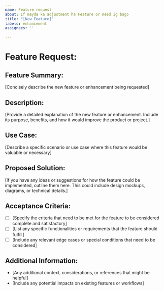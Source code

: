 ```yaml
---
name: Feature request
about: If mayda ka adjustment ha Feature or need ig bago
title: "[New Feature]"
labels: enhancement
assignees: ''

---
```


# Feature Request:

## Feature Summary:
[Concisely describe the new feature or enhancement being requested]

## Description:
[Provide a detailed explanation of the new feature or enhancement. Include its purpose, benefits, and how it would improve the product or project.]

## Use Case:
[Describe a specific scenario or use case where this feature would be valuable or necessary]

## Proposed Solution:
[If you have any ideas or suggestions for how the feature could be implemented, outline them here. This could include design mockups, diagrams, or technical details.]

## Acceptance Criteria:
- [ ]  [Specify the criteria that need to be met for the feature to be considered complete and satisfactory]
- [ ]  [List any specific functionalities or requirements that the feature should fulfill]
- [ ]  [Include any relevant edge cases or special conditions that need to be considered]

## Additional Information:
* [Any additional context, considerations, or references that might be helpful]
* [Include any potential impacts on existing features or workflows]
